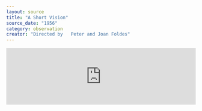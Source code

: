 ```yaml
---
layout: source
title: "A Short Vision"
source_date: "1956"
category: observation
creator: "Directed by	Peter and Joan Foldes"
---
```

<iframe style="width:100%;object-fit:contain;" src="https://www.youtube.com/embed/BkhNED3-mnI" frameborder="0" allowfullscreen></iframe>
